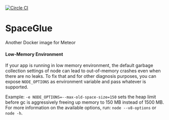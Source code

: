 [![Circle CI](https://circleci.com/gh/abernix/spaceglue/tree/master.svg?style=svg)](https://circleci.com/gh/abernix/meteord/tree/master)
# SpaceGlue

Another Docker image for Meteor

#### Low-Memory Environment

If your app is running in low memory environment, the default garbage collection settings of node can lead to out-of-memory crashes even when there are no leaks.
To fix that and for other diagnosis purposes, you can expose `NODE_OPTIONS` as environment variable and pass whatever is supported.

Example: `-e NODE_OPTIONS=--max-old-space-size=150` sets the heap limit before gc is aggressively freeing up memory to 150 MB instead of 1500 MB.
For more information on the available options, run: `node --v8-options` or `node -h`.


